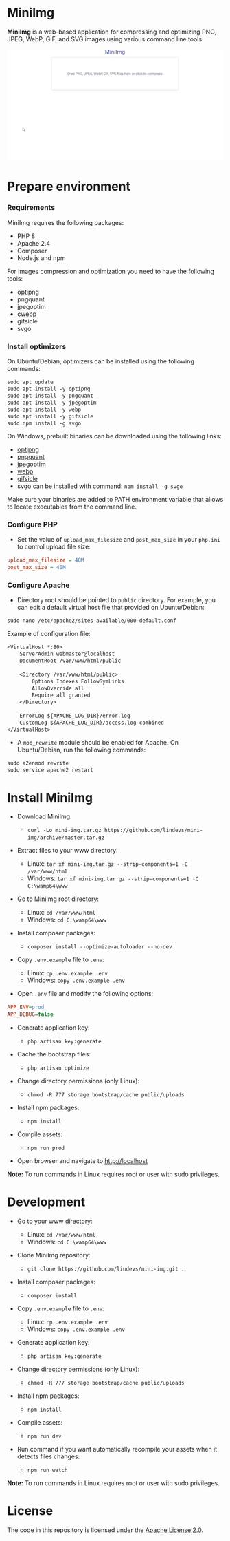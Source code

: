 # MiniImg

**MiniImg** is a web-based application for compressing and optimizing PNG, JPEG, WebP, GIF, and SVG images using
various command line tools.

![MiniImg](mini-img.gif)

# Prepare environment

### Requirements

MiniImg requires the following packages:

* PHP 8
* Apache 2.4
* Composer
* Node.js and npm

For images compression and optimization you need to have the following tools:

* optipng
* pngquant
* jpegoptim
* cwebp
* gifsicle
* svgo

### Install optimizers

On Ubuntu/Debian, optimizers can be installed using the following commands:

```shell
sudo apt update
sudo apt install -y optipng
sudo apt install -y pngquant
sudo apt install -y jpegoptim
sudo apt install -y webp
sudo apt install -y gifsicle
sudo npm install -g svgo
```

On Windows, prebuilt binaries can be downloaded using the following links:

* [optipng](https://sourceforge.net/projects/optipng/files/OptiPNG/optipng-0.7.7/optipng-0.7.7-win32.zip/download)
* [pngquant](https://pngquant.org/pngquant-windows.zip)
* [jpegoptim](https://raw.githubusercontent.com/imagemin/jpegoptim-bin/master/vendor/win32/jpegoptim.exe)
* [webp](https://storage.googleapis.com/downloads.webmproject.org/releases/webp/libwebp-1.2.1-windows-x64.zip)
* [gifsicle](https://eternallybored.org/misc/gifsicle/releases/gifsicle-1.92-win64.zip)
* svgo can be installed with command: `npm install -g svgo`

Make sure your binaries are added to PATH environment variable that allows to locate executables from the
command line.

### Configure PHP

* Set the value of `upload_max_filesize` and `post_max_size` in your `php.ini` to control upload file size:

```ini
upload_max_filesize = 40M
post_max_size = 40M
```

### Configure Apache

* Directory root should be pointed to `public` directory. For example, you can edit a default virtual host file
  that provided on Ubuntu/Debian:

```shell
sudo nano /etc/apache2/sites-available/000-default.conf
```

Example of configuration file:

```apacheconf
<VirtualHost *:80>
    ServerAdmin webmaster@localhost
    DocumentRoot /var/www/html/public

    <Directory /var/www/html/public>
        Options Indexes FollowSymLinks
        AllowOverride all
        Require all granted
    </Directory>

    ErrorLog ${APACHE_LOG_DIR}/error.log
    CustomLog ${APACHE_LOG_DIR}/access.log combined
</VirtualHost>
```

* A `mod_rewrite` module should be enabled for Apache. On Ubuntu/Debian, run the following commands:

```shell
sudo a2enmod rewrite
sudo service apache2 restart
```

# Install MiniImg

* Download MiniImg:
  * `curl -Lo mini-img.tar.gz https://github.com/lindevs/mini-img/archive/master.tar.gz`

* Extract files to your www directory:
  * Linux: `tar xf mini-img.tar.gz --strip-components=1 -C /var/www/html`
  * Windows: `tar xf mini-img.tar.gz --strip-components=1 -C C:\wamp64\www`

* Go to MiniImg root directory:
  * Linux: `cd /var/www/html` 
  * Windows: `cd C:\wamp64\www`

* Install composer packages:
  * `composer install --optimize-autoloader --no-dev`

* Copy `.env.example` file to `.env`:
  * Linux: `cp .env.example .env`
  * Windows: `copy .env.example .env`

* Open `.env` file and modify the following options:

```ini
APP_ENV=prod
APP_DEBUG=false
```

* Generate application key:
  * `php artisan key:generate`

* Cache the bootstrap files:
  * `php artisan optimize`

* Change directory permissions (only Linux):
  * `chmod -R 777 storage bootstrap/cache public/uploads`

* Install npm packages:
  * `npm install`

* Compile assets:
  * `npm run prod`

* Open browser and navigate to [http://localhost](http://localhost)

**Note:** To run commands in Linux requires root or user with sudo privileges.

# Development

* Go to your www directory:
  * Linux: `cd /var/www/html`
  * Windows: `cd C:\wamp64\www`

* Clone MiniImg repository:
  * `git clone https://github.com/lindevs/mini-img.git .`

* Install composer packages:
  * `composer install`

* Copy `.env.example` file to `.env`:
  * Linux: `cp .env.example .env`
  * Windows: `copy .env.example .env`

* Generate application key:
  * `php artisan key:generate`

* Change directory permissions (only Linux):
  * `chmod -R 777 storage bootstrap/cache public/uploads`

* Install npm packages:
  * `npm install`

* Compile assets:
  * `npm run dev`

* Run command if you want automatically recompile your assets when it detects files changes:
  * `npm run watch`

**Note:** To run commands in Linux requires root or user with sudo privileges.

# License

The code in this repository is licensed under the [Apache License 2.0](LICENSE).

